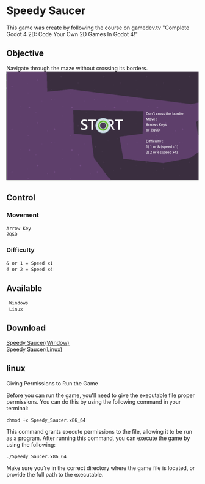 # Speedy Saucer

  This game was create by following the course on gamedev.tv "Complete Godot 4 2D: Code Your Own 2D Games In Godot 4!"

## Objective 
    
  Navigate through the maze without crossing its borders.
  ![Image](Image/Start1.png)

## Control 

### Movement 
    Arrow Key
    ZQSD

### Difficulty 
    & or 1 = Speed x1
    é or 2 = Speed x4

## Available 
     Windows
     Linux
## Download  
  [Speedy Saucer(Window)](https://github.com/Elkantar/SpeedySaucer/releases/download/Update_1.0.2/Speedy_Saucer_Win.zip)  
	[Speedy Saucer(Linux)](https://github.com/Elkantar/SpeedySaucer/releases/download/Update_1.0.2/Speedy_Saucer_linux.zip)

 ## linux 

 Giving Permissions to Run the Game

Before you can run the game, you'll need to give the executable file proper permissions. You can do this by using the following command in your terminal:
````
chmod +x Speedy_Saucer.x86_64
````
This command grants execute permissions to the file, allowing it to be run as a program. After running this command, you can execute the game by using the following:
````
./Speedy_Saucer.x86_64
````
Make sure you're in the correct directory where the game file is located, or provide the full path to the executable.
